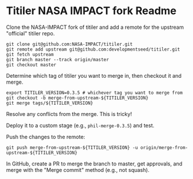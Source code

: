 # Titiler NASA IMPACT fork Readme

Clone the NASA-IMPACT fork of titiler and add a remote for the upstream "official" titiler repo.

```
git clone git@github.com:NASA-IMPACT/titiler.git
git remote add upstream git@github.com:developmentseed/titiler.git
git fetch upstream
git branch master --track origin/master
git checkout master
```


Determine which tag of titiler you want to merge in, then checkout it and merge.

```
export TITILER_VERSION=0.3.5 # whichever tag you want to merge from
git checkout -b merge-from-upstream-${TITILER_VERSION}
git merge tags/${TITILER_VERSION}
```

Resolve any conflicts from the merge. This is tricky!

Deploy it to a custom stage (e.g., `phil-merge-0.3.5`) and test.

Push the changes to the remote:

```
git push merge-from-upstream-${TITILER_VERSION} -u origin/merge-from-upstream-${TITILER_VERSION}
```

In GitHub, create a PR to merge the branch to master, get approvals, and merge with the "Merge commit" method (e.g., not squash).

